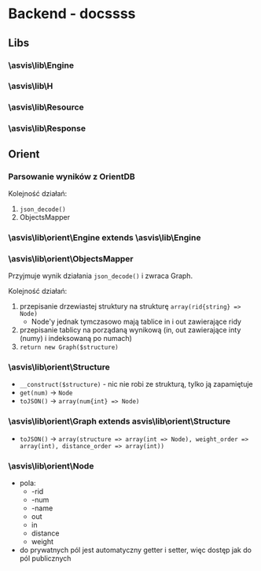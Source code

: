 # Backend - docssss

## Libs

### \asvis\lib\Engine

### \asvis\lib\H

### \asvis\lib\Resource

### \asvis\lib\Response

## Orient

### Parsowanie wyników z OrientDB

Kolejność działań:

1. `json_decode()`
2. ObjectsMapper

### \asvis\lib\orient\Engine extends \asvis\lib\Engine

### \asvis\lib\orient\ObjectsMapper

Przyjmuje wynik działania `json_decode()` i zwraca Graph.

Kolejność działań:

1. przepisanie drzewiastej struktury na strukturę `array(rid{string} => Node)`
    * Node'y jednak tymczasowo mają tablice in i out zawierające ridy
2. przepisanie tablicy na porządaną wynikową (in, out zawierające inty (numy) i indeksowaną po numach)
3. `return new Graph($structure)`

### \asvis\lib\orient\Structure

* `__construct($structure)` - nic nie robi ze strukturą, tylko ją zapamiętuje
* `get(num)` -> `Node`
* `toJSON()` -> `array(num{int} => Node)`

### \asvis\lib\orient\Graph extends asvis\lib\orient\Structure

* `toJSON()` -> `array(structure => array(int => Node), weight_order => array(int), distance_order => array(int))`

### \asvis\lib\orient\Node

* pola:
    * -rid
    * -num
    * -name
    * out
    * in
    * distance
    * weight
* do prywatnych pól jest automatyczny getter i setter, więc dostęp jak do pól publicznych
